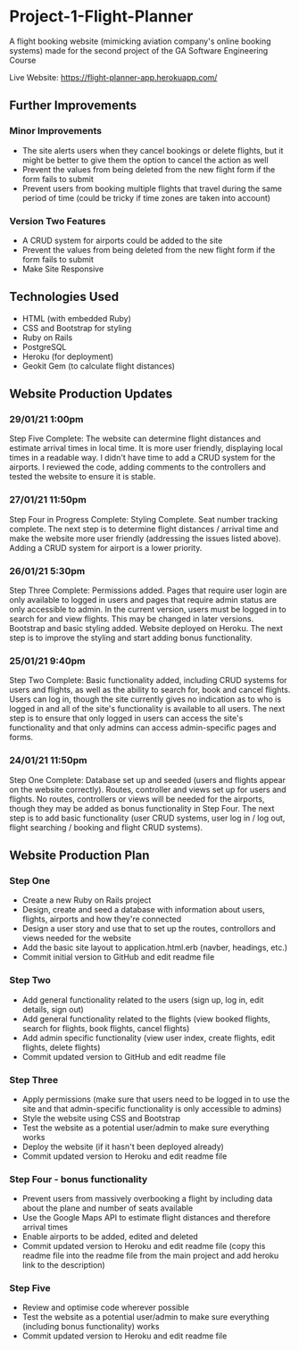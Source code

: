 # Project-1-Flight-Planner

A flight booking website (mimicking aviation company's online booking systems) made for the second project of the GA Software Engineering Course

Live Website: https://flight-planner-app.herokuapp.com/

## Further Improvements

### Minor Improvements
* The site alerts users when they cancel bookings or delete flights, but it might be better to give them the option to cancel the action as well
* Prevent the values from being deleted from the new flight form if the form fails to submit
* Prevent users from booking multiple flights that travel during the same period of time (could be tricky if time zones are taken into account)

### Version Two Features
* A CRUD system for airports could be added to the site
* Prevent the values from being deleted from the new flight form if the form fails to submit
* Make Site Responsive

## Technologies Used
* HTML (with embedded Ruby)
* CSS and Bootstrap for styling
* Ruby on Rails
* PostgreSQL
* Heroku (for deployment)
* Geokit Gem (to calculate flight distances)

## Website Production Updates

### 29/01/21 1:00pm

Step Five Complete: The website can determine flight distances and estimate arrival times in local time. It is more user friendly, displaying local times in a readable way. I didn't have time to add a CRUD system for the airports. I reviewed the code, adding comments to the controllers and tested the website to ensure it is stable.

### 27/01/21 11:50pm

Step Four in Progress Complete: Styling Complete. Seat number tracking complete. The next step is to determine flight distances / arrival time and make the website more user friendly (addressing the issues listed above). Adding a CRUD system for airport is a lower priority.

### 26/01/21 5:30pm

Step Three Complete: Permissions added. Pages that require user login are only available to logged in users and pages that require admin status are only accessible to admin. In the current version, users must be logged in to search for and view flights. This may be changed in later versions. Bootstrap and basic styling added. Website deployed on Heroku. The next step is to improve the styling and start adding bonus functionality.

### 25/01/21 9:40pm

Step Two Complete: Basic functionality added, including CRUD systems for users and flights, as well as the ability to search for, book and cancel flights. Users can log in, though the site currently gives no indication as to who is logged in and all of the site's functionality is available to all users. The next step is to ensure that only logged in users can access the site's functionality and that only admins can access admin-specific pages and forms.

### 24/01/21 11:50pm

Step One Complete: Database set up and seeded (users and flights appear on the website correctly). Routes, controller and views set up for users and flights. No routes, controllers or views will be needed for the airports, though they may be added as bonus functionality in Step Four. The next step is to add basic functionality (user CRUD systems, user log in / log out, flight searching / booking and flight CRUD systems).

## Website Production Plan

### Step One
* Create a new Ruby on Rails project
* Design, create and seed a database with information about users, flights, airports and how they're connected
* Design a user story and use that to set up the routes, controllors and views needed for the website
* Add the basic site layout to application.html.erb (navber, headings, etc.)
* Commit initial version to GitHub and edit readme file

### Step Two
* Add general functionality related to the users (sign up, log in, edit details, sign out)
* Add general functionality related to the flights (view booked flights, search for flights, book flights, cancel flights)
* Add admin specific functionality (view user index, create flights, edit flights, delete flights)
* Commit updated version to GitHub and edit readme file

### Step Three
* Apply permissions (make sure that users need to be logged in to use the site and that admin-specific functionality is only accessible to admins)
* Style the website using CSS and Bootstrap
* Test the website as a potential user/admin to make sure everything works
* Deploy the website (if it hasn't been deployed already)
* Commit updated version to Heroku and edit readme file

### Step Four - bonus functionality
* Prevent users from massively overbooking a flight by including data about the plane and number of seats available
* Use the Google Maps API to estimate flight distances and therefore arrival times
* Enable airports to be added, edited and deleted
* Commit updated version to Heroku and edit readme file (copy this readme file into the readme file from the main project and add heroku link to the description)

### Step Five
* Review and optimise code wherever possible
* Test the website as a potential user/admin to make sure everything (including bonus functionality) works
* Commit updated version to Heroku and edit readme file
